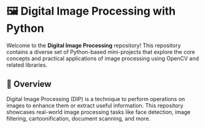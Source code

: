# 🖼️ Digital Image Processing with Python

  Welcome to the **Digital Image Processing** repository! This repository contains a diverse set of Python-based mini-projects that explore the core concepts and practical applications of image processing using OpenCV and related libraries.

## 📌 Overview

  Digital Image Processing (DIP) is a technique to perform operations on images to enhance them or extract useful information. This repository showcases real-world image processing tasks like face detection, image filtering, cartoonification, document scanning, and more.

